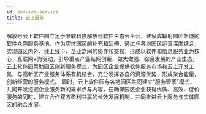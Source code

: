 ```yaml
---
id: service-service
title: 云上服务
---
```



解放号云上软件园立足于唯软科技解放号软件生态云平台，建设成辐射园区新城的软件众包服务基地，作为实体园区的补充和延伸，通过与各地园区运营深度结合，实现园区内外、线上线下、企业之间的协作和交易，形成以软件和信息服务业为核心，互联网+为驱动，引导重点产业结网创新、做大做强、综合发展的产业生态。
云上软件园帮助园区创新服务模式，为园区企业提供软件服务市场和云上开发工具，与高新区产业服务体系有机结合，充分发挥各自的资源优势，形成聚合能量，创新经营的服务模式。
同时，云上软件园与各地园区共同建立“服务管家”模式，共同开发挖掘企业服务新的需求点与内容，在确保园区企业获得优质、高效、低价服务的同时，建立合作双方盈利共赢的长效发展机制，共同推进云上服务与实体园区的融合发展。



